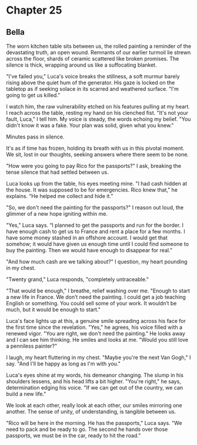 # Chapter 25
## Bella
 
The worn kitchen table sits between us, the rolled painting a reminder of the devastating truth, an open wound. Remnants of our earlier turmoil lie strewn across the floor, shards of ceramic scattered like broken promises. The silence is thick, wrapping around us like a suffocating blanket.
 
"I've failed you," Luca's voice breaks the stillness, a soft murmur barely rising above the quiet hum of the generator. His gaze is locked on the tabletop as if seeking solace in its scarred and weathered surface. "I'm going to get us killed."
 
I watch him, the raw vulnerability etched on his features pulling at my heart. I reach across the table, resting my hand on his clenched fist. "It's not your fault, Luca," I tell him. My voice is steady, the words echoing my belief. "You didn't know it was a fake. Your plan was solid, given what you knew."
 
Minutes pass in silence.

It's as if time has frozen, holding its breath with us in this pivotal moment. We sit, lost in our thoughts, seeking answers where there seem to be none. 

"How were you going to pay Rico for the passports?" I ask, breaking the tense silence that had settled between us.
 
Luca looks up from the table, his eyes meeting mine. "I had cash hidden at the house. It was supposed to be for emergencies. Rico knew that," he explains. “He helped me collect and hide it.”
 
"So, we don't need the painting for the passports?" I reason out loud, the glimmer of a new hope igniting within me.
 
"Yes," Luca says. “I planned to get the passports and run for the border. I have enough cash to get us to France and rent a place for a few months. I have some money stashed in an offshore account. I would get that somehow; it would have given us enough time until I could find someone to buy the painting. Then we would have enough to disappear for real.”
 
"And how much cash are we talking about?" I question, my heart pounding in my chest.
 
"Twenty grand," Luca responds, "completely untraceable."
 
"That would be enough," I breathe, relief washing over me. "Enough to start a new life in France. We don’t need the painting. I could get a job teaching English or something. You could sell some of your work. It wouldn’t be much, but it would be enough to start."
 
Luca's face lights up at this, a genuine smile spreading across his face for the first time since the revelation. "Yes," he agrees, his voice filled with a renewed vigor. "You are right, we don't need the painting." He looks away and I can see him thinking. He smiles and looks at me. "Would you still love a penniless painter?"
 
I laugh, my heart fluttering in my chest. "Maybe you're the next Van Gogh," I say. "And I'll be happy as long as I'm with you."
 
Luca's eyes shine at my words, his demeanor changing. The slump in his shoulders lessens, and his head lifts a bit higher. "You're right," he says, determination edging his voice. "If we can get out of the country, we can build a new life."
 
We look at each other, really look at each other, our smiles mirroring one another. The sense of unity, of understanding, is tangible between us.
 
"Rico will be here in the morning. He has the passports," Luca says. "We need to pack and be ready to go. The second he hands over those passports, we must be in the car, ready to hit the road."
